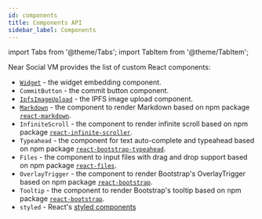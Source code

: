 ```yaml
---
id: components
title: Components API
sidebar_label: Components
---
```

import Tabs from '@theme/Tabs';
import TabItem from '@theme/TabItem';

Near Social VM provides the list of custom React components:
- [`Widget`](/api/components/widget) - the widget embedding component.
- `CommitButton` - the commit button component.
- [`IpfsImageUpload`](/api/components/ipfs) - the IPFS image upload component.
- [`Markdown`](/api/components/markdown) - the component to render Markdown based on npm package [`react-markdown`](https://www.npmjs.com/package/react-markdown).
- `InfiniteScroll` - the component to render infinite scroll based on npm package [`react-infinite-scroller`](https://www.npmjs.com/package/react-infinite-scroller).
- `Typeahead` - the component for text auto-complete and typeahead based on npm package [`react-bootstrap-typeahead`](https://www.npmjs.com/package/react-bootstrap-typeahead).
- `Files` - the component to input files with drag and drop support based on npm package [`react-files`](https://www.npmjs.com/package/react-files).
- `OverlayTrigger` - the component to render Bootstrap's OverlayTrigger based on npm package [`react-bootstrap`](https://www.npmjs.com/package/react-bootstrap).
- `Tooltip` - the component to render Bootstrap's tooltip based on npm package [`react-bootstrap`](https://www.npmjs.com/package/react-bootstrap).
- `styled` - React's [styled components](https://styled-components.com/)

